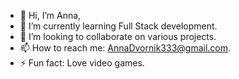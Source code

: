 - 👋 Hi, I’m Anna, 
- 🌱 I’m currently learning Full Stack development.
- 💞️ I’m looking to collaborate on various projects.
- 📫 How to reach me: AnnaDvornik333@gmail.com.
- ⚡ Fun fact: Love video games.

